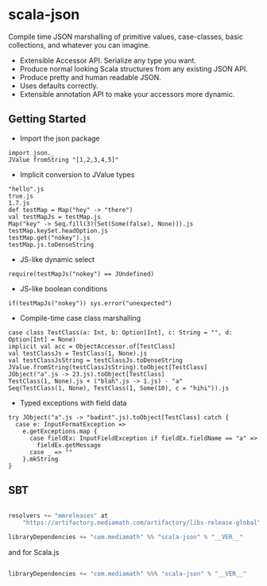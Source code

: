 scala-json
==========
Compile time JSON marshalling of primitive values, case-classes, basic collections, and whatever you can imagine.
* Extensible Accessor API. Serialize any type you want.
* Produce normal looking Scala structures from any existing JSON API.
* Produce pretty and human readable JSON.
* Uses defaults correctly.
* Extensible annotation API to make your accessors more dynamic.

Getting Started
---------------

* Import the json package
```tut
import json._
JValue fromString "[1,2,3,4,5]"
```
* Implicit conversion to JValue types
```tut
"hello".js
true.js
1.7.js
def testMap = Map("hey" -> "there")
val testMapJs = testMap.js
Map("key" -> Seq.fill(3)(Set(Some(false), None))).js
testMap.keySet.headOption.js
testMap.get("nokey").js
testMap.js.toDenseString
```
* JS-like dynamic select
```tut
require(testMapJs("nokey") == JUndefined)
```
* JS-like boolean conditions
```tut
if(testMapJs("nokey")) sys.error("unexpected")
```
* Compile-time case class marshalling
```tut
case class TestClass(a: Int, b: Option[Int], c: String = "", d: Option[Int] = None)
implicit val acc = ObjectAccessor.of[TestClass]
val testClassJs = TestClass(1, None).js
val testClassJsString = testClassJs.toDenseString
JValue.fromString(testClassJsString).toObject[TestClass]
JObject("a".js -> 23.js).toObject[TestClass]
TestClass(1, None).js + ("blah".js -> 1.js) - "a"
Seq(TestClass(1, None), TestClass(1, Some(10), c = "hihi")).js
```
* Typed exceptions with field data
```tut
try JObject("a".js -> "badint".js).toObject[TestClass] catch {
  case e: InputFormatException =>
    e.getExceptions.map {
      case fieldEx: InputFieldException if fieldEx.fieldName == "a" =>
        fieldEx.getMessage
      case _ => ""
    }.mkString
}
```

SBT
---

```scala

resolvers += "mmreleases" at
    "https://artifactory.mediamath.com/artifactory/libs-release-global"

libraryDependencies += "com.mediamath" %% "scala-json" % "__VER__"

```

and for Scala.js

```scala

libraryDependencies += "com.mediamath" %%% "scala-json" % "__VER__"

```
